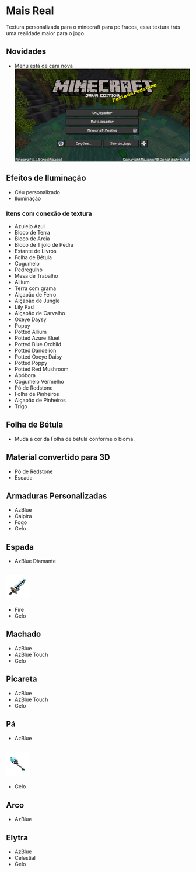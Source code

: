 
# Mais Real
Textura personalizada para o minecraft para pc fracos, essa textura trás uma realidade maior para o jogo.

## Novidades
- Menu está de cara nova
![menu](https://raw.githubusercontent.com/elderbr/Mais-Real/main/img/menu.png)

## Efeitos de Iluminação
- Céu personalizado 
- Iluminação


### Itens com conexão de textura
- Azulejo Azul
- Bloco de Terra
- Bloco de Areia
- Bloco de Tijolo de Pedra
- Estante de Livros
- Folha de Bétula
- Cogumelo
- Pedregulho
- Mesa de Trabalho
- Allium
- Terra com grama
- Alçapão de Ferro
- Alçapão de Jungle
- Lily Pad
- Alçapão de Carvalho
- Oxeye Daysy
- Poppy
- Potted Allium
- Potted Azure Bluet
- Potted Blue Orchild
- Potted Dandelion
- Potted Oxeye Daisy
- Potted Poppy
- Potted Red Mushroom
- Abóbora
- Cogumelo Vermelho
- Pó de Redstone
- Folha de Pinheiros
- Alçapão de Pinheiros
- Trigo

## Folha de Bétula
- Muda a cor da Folha de bétula conforme o bioma.

## Material convertido para 3D
- Pó de Redstone
- Escada

## Armaduras Personalizadas
- AzBlue
- Caipira
- Fogo
- Gelo

## Espada
- AzBlue Diamante

![Espada de diamante AzBlue](https://raw.githubusercontent.com/elderbr/Mais-Real/main/img/AzBlue_sword.gif)
---
- Fire
- Gelo

## Machado
- AzBlue
- AzBlue Touch
- Gelo

## Picareta
- AzBlue
- AzBlue Touch
- Gelo

## Pá
- AzBlue

![Pá de diamante AzBlue](https://raw.githubusercontent.com/elderbr/Mais-Real/main/img/AzBlue_shovel.gif)
---
- Gelo

## Arco
- AzBlue

## Elytra
- AzBlue
- Celestial
- Gelo
